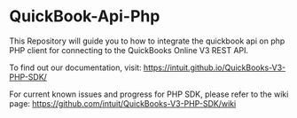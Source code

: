 # QuickBook-Api-Php
This Repository will guide you to how to integrate the quickbook api on php
PHP client for connecting to the QuickBooks Online V3 REST API.

To find out our documentation, visit: https://intuit.github.io/QuickBooks-V3-PHP-SDK/

For current known issues and progress for PHP SDK, please refer to the wiki page: https://github.com/intuit/QuickBooks-V3-PHP-SDK/wiki
